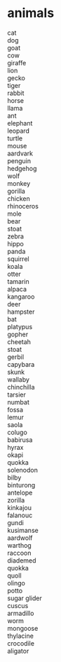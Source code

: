 # animals
cat  
dog  
goat  
cow  
giraffe  
lion  
gecko  
tiger  
rabbit  
horse  
llama  
ant  
elephant  
leopard  
turtle  
mouse  
aardvark  
penguin  
hedgehog  
wolf  
monkey  
gorilla  
chicken  
rhinoceros  
mole  
bear  
stoat  
zebra  
hippo  
panda  
squirrel  
koala  
otter  
tamarin  
alpaca  
kangaroo  
deer  
hampster  
bat  
platypus  
gopher  
cheetah  
stoat   
gerbil  
capybara  
skunk  
wallaby  
chinchilla  
tarsier  
numbat  
fossa  
lemur  
saola  
colugo  
babirusa  
hyrax  
okapi  
quokka  
solenodon  
bilby  
binturong  
antelope  
zorilla  
kinkajou  
falanouc  
gundi  
kusimanse  
aardwolf  
warthog  
raccoon  
diademed  
quokka  
quoll  
olingo  
potto  
sugar glider  
cuscus  
armadillo  
worm  
mongoose  
thylacine  
crocodile  
aligator  
